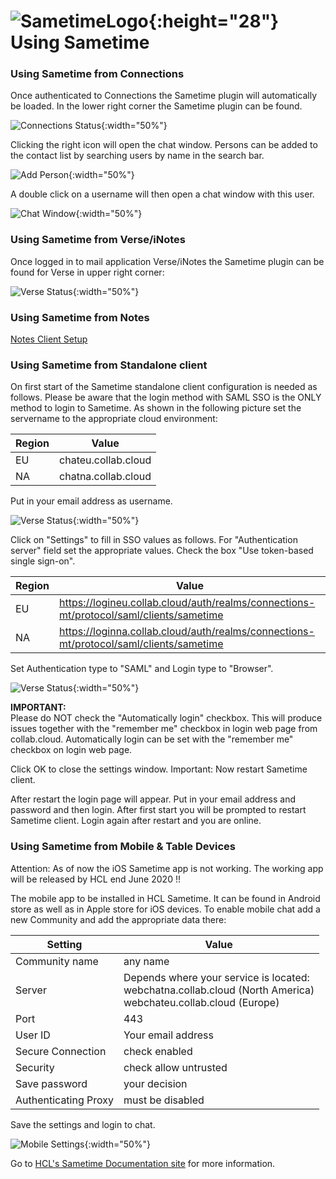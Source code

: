 # ![SametimeLogo](/assets/images/HCL_Sametime_Master.png){:height="28"} Using Sametime

### Using Sametime from Connections

Once authenticated to Connections the Sametime plugin will automatically be loaded. In the lower right corner the Sametime plugin can be found.

![Connections Status](/assets/images/screen-shots/sametime/connections-status.png){:width="50%"}

Clicking the right icon will open the chat window. Persons can be added to the contact list by searching users by name in the search bar.

![Add Person](/assets/images/screen-shots/sametime/chat-window-addperson.png){:width="50%"}

A double click on a username will then open a chat window with this user.

![Chat Window](/assets/images/screen-shots/sametime/chat-window.png){:width="50%"}

### Using Sametime from Verse/iNotes

Once logged in to mail application Verse/iNotes the Sametime plugin can be found for Verse in upper right corner:

![Verse Status](/assets/images/screen-shots/sametime/verse-status.png){:width="50%"}

### Using Sametime from Notes

[Notes Client Setup](https://docs.collab.cloud/admin/admin-sametime/)

### Using Sametime from Standalone client

On first start of the Sametime standalone client configuration is needed as follows. Please be aware that the login method with SAML SSO is the ONLY method to login to Sametime.
As shown in the following picture set the servername to the appropriate cloud environment:

|Region|Value|
|---------|--------|
|EU|chateu.collab.cloud|
|NA|chatna.collab.cloud|

Put in your email address as username.

![Verse Status](/assets/images/screen-shots/sametime/sametime-rich-step1.png){:width="50%"}

Click on "Settings" to fill in SSO values as follows. For "Authentication server" field set the appropriate values.
Check the box "Use token-based single sign-on".

|Region|Value|
|---------|--------|
EU|https://logineu.collab.cloud/auth/realms/connections-mt/protocol/saml/clients/sametime|
|NA|https://loginna.collab.cloud/auth/realms/connections-mt/protocol/saml/clients/sametime|

Set Authentication type to "SAML" and Login type to "Browser".

![Verse Status](/assets/images/screen-shots/sametime/sametime-rich-step2.png){:width="50%"}

<strong>IMPORTANT:</strong><br />
Please do NOT check the "Automatically login" checkbox. This will produce issues together with the "remember me" checkbox in login web page from collab.cloud.
Automatically login can be set with the "remember me" checkbox on login web page.

Click OK to close the settings window.
Important: Now restart Sametime client.

After restart the login page will appear. Put in your email address and password and then login. After first start you will be prompted to restart Sametime client. Login again after restart and you are online.

### Using Sametime from Mobile & Table Devices

Attention: As of now the iOS Sametime app is not working. The working app will be released by HCL end June 2020 !!

The mobile app to be installed in HCL Sametime. It can be found in Android store as well as in Apple store for iOS devices.
To enable mobile chat add a new Community and add the appropriate data there:

|Setting|Value|
|-------|-------|
|Community name|any name|
|Server|Depends where your service is located:<br/>webchatna.collab.cloud (North America)<br/>webchateu.collab.cloud (Europe)|
|Port|443|
|User ID|Your email address|
|Secure Connection|check enabled|
|Security|check allow untrusted|
|Save password|your decision|
|Authenticating Proxy|must be disabled|

Save the settings and login to chat.

![Mobile Settings](/assets/images/screen-shots/sametime/mobile-settings.png){:width="50%"}

Go to [HCL's Sametime Documentation site](https://help.hcltechsw.com/sametime/sametime_welcome.html) for more information.

